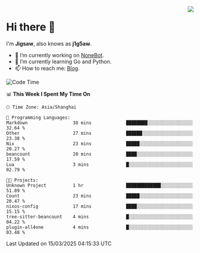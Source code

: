 <a href="#">
  <img align="right" src="https://github-readme-stats.vercel.app/api?username=j1g5awi&count_private=true&show_icons=true&title_color=80070B&text_color=B3B3B3&bg_color=212121&icon_color=80070B" />
</a>

# Hi there 👋

I'm **Jigsaw**, also knows as **j1g5aw**.

- 🔭 I’m currently working on [NoneBot](https://github.com/nonebot).
- 🌱 I’m currently learning Go and Python.
- 📫 How to reach me: [Blog](https://blog.maddestroyer.xyz/).

<!--START_SECTION:waka-->
![Code Time](http://img.shields.io/badge/Code%20Time-1%2C875%20hrs%2028%20mins-blue)

📊 **This Week I Spent My Time On** 

```text
🕑︎ Time Zone: Asia/Shanghai

💬 Programming Languages: 
Markdown                 38 mins             ████████░░░░░░░░░░░░░░░░░   32.64 % 
Other                    27 mins             ██████░░░░░░░░░░░░░░░░░░░   23.38 % 
Nix                      23 mins             █████░░░░░░░░░░░░░░░░░░░░   20.27 % 
beancount                20 mins             ████░░░░░░░░░░░░░░░░░░░░░   17.59 % 
Lua                      3 mins              █░░░░░░░░░░░░░░░░░░░░░░░░   02.79 % 

🐱‍💻 Projects: 
Unknown Project          1 hr                █████████████░░░░░░░░░░░░   51.89 % 
Count                    23 mins             █████░░░░░░░░░░░░░░░░░░░░   20.47 % 
nixos-config             17 mins             ████░░░░░░░░░░░░░░░░░░░░░   15.15 % 
tree-sitter-beancount    4 mins              █░░░░░░░░░░░░░░░░░░░░░░░░   04.22 % 
plugin-all4one           4 mins              █░░░░░░░░░░░░░░░░░░░░░░░░   03.48 % 
```


 Last Updated on 15/03/2025 04:15:33 UTC
<!--END_SECTION:waka-->
